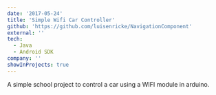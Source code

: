 ```yaml
---
date: '2017-05-24'
title: 'Simple Wifi Car Controller'
github: 'https://github.com/luisenricke/NavigationComponent'
external: ''
tech:
  - Java
  - Android SDK
company: ''
showInProjects: true
---
```


A simple school project to control a car using a WIFI module in arduino.
